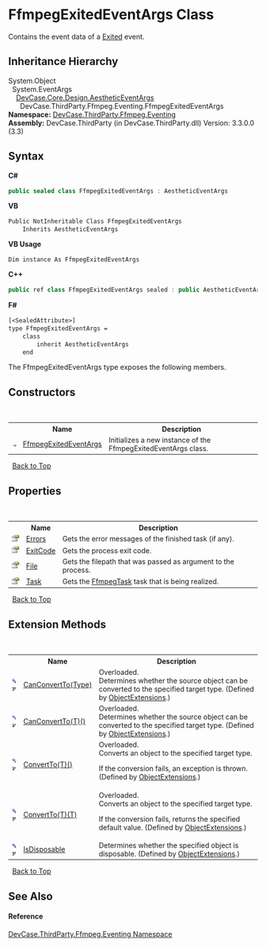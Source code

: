 # FfmpegExitedEventArgs Class
 

Contains the event data of a <a href="E_DevCase_ThirdParty_Ffmpeg_Converter_Exited">Exited</a> event.


## Inheritance Hierarchy
System.Object<br />&nbsp;&nbsp;System.EventArgs<br />&nbsp;&nbsp;&nbsp;&nbsp;<a href="T_DevCase_Core_Design_AestheticEventArgs">DevCase.Core.Design.AestheticEventArgs</a><br />&nbsp;&nbsp;&nbsp;&nbsp;&nbsp;&nbsp;DevCase.ThirdParty.Ffmpeg.Eventing.FfmpegExitedEventArgs<br />
**Namespace:**&nbsp;<a href="N_DevCase_ThirdParty_Ffmpeg_Eventing">DevCase.ThirdParty.Ffmpeg.Eventing</a><br />**Assembly:**&nbsp;DevCase.ThirdParty (in DevCase.ThirdParty.dll) Version: 3.3.0.0 (3.3)

## Syntax

**C#**<br />
``` C#
public sealed class FfmpegExitedEventArgs : AestheticEventArgs
```

**VB**<br />
``` VB
Public NotInheritable Class FfmpegExitedEventArgs
	Inherits AestheticEventArgs
```

**VB Usage**<br />
``` VB Usage
Dim instance As FfmpegExitedEventArgs
```

**C++**<br />
``` C++
public ref class FfmpegExitedEventArgs sealed : public AestheticEventArgs
```

**F#**<br />
``` F#
[<SealedAttribute>]
type FfmpegExitedEventArgs =  
    class
        inherit AestheticEventArgs
    end
```

The FfmpegExitedEventArgs type exposes the following members.


## Constructors
&nbsp;<table><tr><th></th><th>Name</th><th>Description</th></tr><tr><td>![Public method](media/pubmethod.gif "Public method")</td><td><a href="M_DevCase_ThirdParty_Ffmpeg_Eventing_FfmpegExitedEventArgs__ctor">FfmpegExitedEventArgs</a></td><td>
Initializes a new instance of the FfmpegExitedEventArgs class.</td></tr></table>&nbsp;
<a href="#ffmpegexitedeventargs-class">Back to Top</a>

## Properties
&nbsp;<table><tr><th></th><th>Name</th><th>Description</th></tr><tr><td>![Public property](media/pubproperty.gif "Public property")</td><td><a href="P_DevCase_ThirdParty_Ffmpeg_Eventing_FfmpegExitedEventArgs_Errors">Errors</a></td><td>
Gets the error messages of the finished task (if any).</td></tr><tr><td>![Public property](media/pubproperty.gif "Public property")</td><td><a href="P_DevCase_ThirdParty_Ffmpeg_Eventing_FfmpegExitedEventArgs_ExitCode">ExitCode</a></td><td>
Gets the process exit code.</td></tr><tr><td>![Public property](media/pubproperty.gif "Public property")</td><td><a href="P_DevCase_ThirdParty_Ffmpeg_Eventing_FfmpegExitedEventArgs_File">File</a></td><td>
Gets the filepath that was passed as argument to the process.</td></tr><tr><td>![Public property](media/pubproperty.gif "Public property")</td><td><a href="P_DevCase_ThirdParty_Ffmpeg_Eventing_FfmpegExitedEventArgs_Task">Task</a></td><td>
Gets the <a href="T_DevCase_ThirdParty_Ffmpeg_FfmpegTask">FfmpegTask</a> task that is being realized.</td></tr></table>&nbsp;
<a href="#ffmpegexitedeventargs-class">Back to Top</a>

## Extension Methods
&nbsp;<table><tr><th></th><th>Name</th><th>Description</th></tr><tr><td>![Public Extension Method](media/pubextension.gif "Public Extension Method")![Code example](media/CodeExample.png "Code example")</td><td><a href="M_DevCase_Core_Extensions_Object_ObjectExtensions_CanConvertTo">CanConvertTo(Type)</a></td><td>Overloaded.  
Determines whether the source object can be converted to the specified target type.
 (Defined by <a href="T_DevCase_Core_Extensions_Object_ObjectExtensions">ObjectExtensions</a>.)</td></tr><tr><td>![Public Extension Method](media/pubextension.gif "Public Extension Method")![Code example](media/CodeExample.png "Code example")</td><td><a href="M_DevCase_Core_Extensions_Object_ObjectExtensions_CanConvertTo__1">CanConvertTo(T)()</a></td><td>Overloaded.  
Determines whether the source object can be converted to the specified target type.
 (Defined by <a href="T_DevCase_Core_Extensions_Object_ObjectExtensions">ObjectExtensions</a>.)</td></tr><tr><td>![Public Extension Method](media/pubextension.gif "Public Extension Method")![Code example](media/CodeExample.png "Code example")</td><td><a href="M_DevCase_Core_Extensions_Object_ObjectExtensions_ConvertTo__1">ConvertTo(T)()</a></td><td>Overloaded.  
Converts an object to the specified target type. 

 If the conversion fails, an exception is thrown.
 (Defined by <a href="T_DevCase_Core_Extensions_Object_ObjectExtensions">ObjectExtensions</a>.)</td></tr><tr><td>![Public Extension Method](media/pubextension.gif "Public Extension Method")![Code example](media/CodeExample.png "Code example")</td><td><a href="M_DevCase_Core_Extensions_Object_ObjectExtensions_ConvertTo__1_1">ConvertTo(T)(T)</a></td><td>Overloaded.  
Converts an object to the specified target type. 

 If the conversion fails, returns the specified default value.
 (Defined by <a href="T_DevCase_Core_Extensions_Object_ObjectExtensions">ObjectExtensions</a>.)</td></tr><tr><td>![Public Extension Method](media/pubextension.gif "Public Extension Method")![Code example](media/CodeExample.png "Code example")</td><td><a href="M_DevCase_Core_Extensions_Object_ObjectExtensions_IsDisposable">IsDisposable</a></td><td>
Determines whether the specified object is disposable.
 (Defined by <a href="T_DevCase_Core_Extensions_Object_ObjectExtensions">ObjectExtensions</a>.)</td></tr></table>&nbsp;
<a href="#ffmpegexitedeventargs-class">Back to Top</a>

## See Also


#### Reference
<a href="N_DevCase_ThirdParty_Ffmpeg_Eventing">DevCase.ThirdParty.Ffmpeg.Eventing Namespace</a><br />